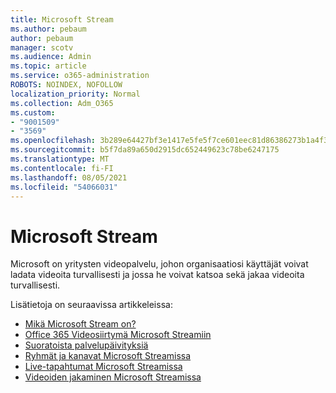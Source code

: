 ```yaml
---
title: Microsoft Stream
ms.author: pebaum
author: pebaum
manager: scotv
ms.audience: Admin
ms.topic: article
ms.service: o365-administration
ROBOTS: NOINDEX, NOFOLLOW
localization_priority: Normal
ms.collection: Adm_O365
ms.custom:
- "9001509"
- "3569"
ms.openlocfilehash: 3b289e64427bf3e1417e5fe5f7ce601eec81d86386273b1a4f3d3c8723f5876f
ms.sourcegitcommit: b5f7da89a650d2915dc652449623c78be6247175
ms.translationtype: MT
ms.contentlocale: fi-FI
ms.lasthandoff: 08/05/2021
ms.locfileid: "54066031"
---
```

# <a name="microsoft-stream"></a>Microsoft Stream

Microsoft on yritysten videopalvelu, johon organisaatiosi käyttäjät voivat ladata videoita turvallisesti ja jossa he voivat katsoa sekä jakaa videoita turvallisesti. 

Lisätietoja on seuraavissa artikkeleissa:

- [Mikä Microsoft Stream on?](https://docs.microsoft.com/stream/overview)
- [Office 365 Videosiirtymä Microsoft Streamiin](https://docs.microsoft.com/stream/migrate-from-office-365)
- [Suoratoista palvelupäivityksiä](https://techcommunity.microsoft.com/t5/microsoft-stream-service-updates/bd-p/StreamAnnouncements)
- [Ryhmät ja kanavat Microsoft Streamissa](https://docs.microsoft.com/stream/groups-channels-organization)
- [Live-tapahtumat Microsoft Streamissa](https://docs.microsoft.com/stream/live-event-overview)
- [Videoiden jakaminen Microsoft Streamissa](https://docs.microsoft.com/stream/portal-share-video)
